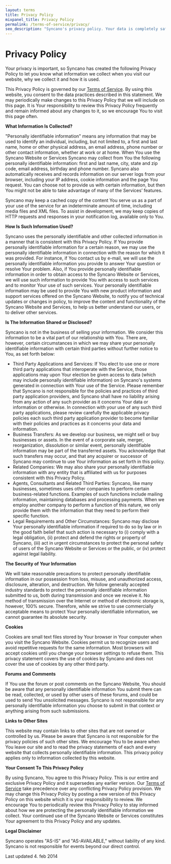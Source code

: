 ```yaml
---
layout: terms
title: Privacy Policy
mixpanel_title: Privacy Policy
permalink: /terms-of-service/privacy/
seo_description: "Syncano's privacy policy. Your data is completely safe and private with Syncano. We will never sell or give your data to third parties."
---
```


<h1>Privacy Policy</h1>
Your privacy is important, so Syncano has created the following Privacy Policy to let you know what information we collect when you visit our website, why we collect it and how it is used.

This Privacy Policy is governed by our <a title="Terms of Service" href="/terms-of-service/">Terms of Service</a>. By using this website, you consent to the data practices described in this statement. We may periodically make changes to this Privacy Policy that we will include on this page. It is Your responsibility to review this Privacy Policy frequently and remain informed about any changes to it, so we encourage You to visit this page often.

<b>What Information Is Collected?</b>

"Personally identifiable information" means any information that may be used to identify an individual, including, but not limited to, a first and last name, home or other physical address, an email address, phone number or other contact information, whether at work or at home. When You use the Syncano Website or Services Syncano may collect from You the following personally identifiable information: first and last name, city, state and zip code, email address, birthday and phone number. Syncano also automatically receives and records information on our server logs from your browser, including your IP address, cookie information and the page You request. You can choose not to provide us with certain information, but then You might not be able to take advantage of many of the Services’ features.

Syncano may keep a cached copy of the content You serve us as a part of your use of the service for an indeterminate amount of time, including media files and XML files. To assist in development, we may keep copies of HTTP requests and responses in your notification log, available only to You.

<b>How Is Such Information Used?</b>

Syncano uses the personally identifiable and other collected information in a manner that is consistent with this Privacy Policy. If You provide personally identifiable information for a certain reason, we may use the personally identifiable information in connection with the reason for which it was provided. For instance, if You contact us by e-mail, we will use the personally identifiable information you provide to answer Your question or resolve Your problem. Also, if You provide personally identifiable information in order to obtain access to the Syncano Website or Services, we will use such information to provide You with access to such services and to monitor Your use of such services. Your personally identifiable information may be used to provide You with new product information and support services offered on the Syncano Website, to notify you of technical updates or changes in policy, to improve the content and functionality of the Syncano Website and Services, to help us better understand our users, or to deliver other services.

<b>Is The Information Shared or Disclosed?</b>

Syncano is not in the business of selling your information. We consider this information to be a vital part of our relationship with You. There are, however, certain circumstances in which we may share your personally identifiable information with certain third parties without further notice to You, as set forth below:
<ul>
	<li>Third Party Applications and Services: If You elect to use one or more third party applications that interoperate with the Service, those applications may upon Your election be given access to data (which may include personally identifiable information) on Syncano's systems generated in connection with Your use of the Service. Please remember that Syncano is not responsible for the policies and practices of third party application providers, and Syncano shall have no liability arising from any action of any such provider as it concerns Your data or information or otherwise. In connection with your use of any such third party applications, please review carefully the applicable privacy policies each such third party application provider to become familiar with their policies and practices as it concerns your data and information.</li>
	<li>Business Transfers: As we develop our business, we might sell or buy businesses or assets. In the event of a corporate sale, merger, reorganization, dissolution or similar event, personally identifiable information may be part of the transferred assets. You acknowledge that such transfers may occur, and that any acquirer or successor of Syncano may continue to use Your information as set forth in this policy.</li>
	<li>Related Companies: We may also share your personally identifiable information with any entity that is affiliated with us for purposes consistent with this Privacy Policy.</li>
	<li>Agents, Consultants and Related Third Parties: Syncano, like many businesses, sometimes uses other companies to perform certain business-related functions. Examples of such functions include mailing information, maintaining databases and processing payments. When we employ another company to perform a function of this nature, we only provide them with the information that they need to perform their specific function.</li>
	<li>Legal Requirements and Other Circumstances: Syncano may disclose Your personally identifiable information if required to do so by law or in the good faith belief that such action is necessary to (i) comply with a legal obligation, (ii) protect and defend the rights or property of Syncano, (iii) act in urgent circumstances to protect the personal safety of users of the Syncano Website or Services or the public, or (iv) protect against legal liability.</li>
</ul>
<b>The Security of Your Information</b>

We will take reasonable precautions to protect personally identifiable information in our possession from loss, misuse, and unauthorized access, disclosure, alteration, and destruction. We follow generally accepted industry standards to protect the personally identifiable information submitted to us, both during transmission and once we receive it. No method of transmission over the Internet or method of electronic storage is, however, 100% secure. Therefore, while we strive to use commercially acceptable means to protect Your personally identifiable information, we cannot guarantee its absolute security.

<b>Cookies</b>

Cookies are small text files stored by Your browser in Your computer when you visit the Syncano Website. Cookies permit us to recognize users and avoid repetitive requests for the same information. Most browsers will accept cookies until you change your browser settings to refuse them. This privacy statement covers the use of cookies by Syncano and does not cover the use of cookies by any other third party.

<b>Forums and Comments</b>

If You use the forum or post comments on the Syncano Website, You should be aware that any personally identifiable information You submit there can be read, collected, or used by other users of these forums, and could be used to send You unsolicited messages. Syncano is not responsible for any personally identifiable information you choose to submit in that context or anything arising from such submissions.

<b>Links to Other Sites</b>

This website may contain links to other sites that are not owned or controlled by us. Please be aware that Syncano is not responsible for the privacy policies of such other sites. We encourage You to be aware when You leave our site and to read the privacy statements of each and every website that collects personally identifiable information. This privacy policy applies only to information collected by this website.

<b>Your Consent To This Privacy Policy</b>

By using Syncano, You agree to this Privacy Policy. This is our entire and exclusive Privacy Policy and it supersedes any earlier version. Our <a title="Terms of Service" href="/terms-of-service/">Terms of Service</a> take precedence over any conflicting Privacy Policy provision. We may change this Privacy Policy by posting a new version of this Privacy Policy on this website which it is your responsibility to review. We encourage You to periodically review this Privacy Policy to stay informed about how we are protecting the personally identifiable information we collect. Your continued use of the Syncano Website or Services constitutes Your agreement to this Privacy Policy and any updates.

<b>Legal Disclaimer</b>

Syncano operates "AS-IS" and "AS-AVAILABLE," without liability of any kind. Syncano is not responsible for events beyond our direct control.

Last updated 4. feb 2014

&nbsp;
